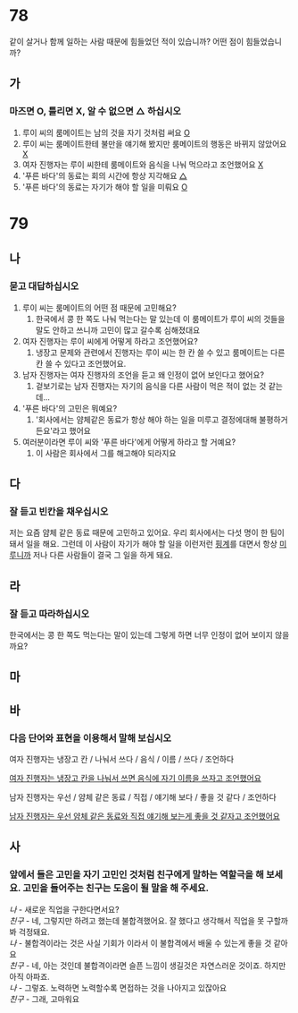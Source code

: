 # 78
같이 살거나 함께 일하는 사람 때문에 힘들었던 적이 있습니까? 어떤 점이 힘들었습니까?
## 가
### 마즈면 O, 틀리면 X, 알 수 없으면 △ 하십시오
1. 루이 씨의 룸메이트는 남의 것을 자기 것처럼 써요 <ins>O</ins>
2. 루이 씨는 룸메이트한테 불만을 얘기해 봤지만 룸메이트의 행동은 바뀌지 않았어요 <ins>X</ins>
3. 여자 진행자는 루이 씨한테 룸메이트와 음식을 나눠 먹으라고 조언했어요 <ins>X</ins>
4. '푸른 바다'의 동료는 회의 시간에 항상 지각해요 <ins>△</ins>
5. '푸른 바다'의 동료는 자기가 해야 할 일을 미뤄요 <ins>O</ins>
# 79
## 나
### 묻고 대답하십시오
1. 루이 씨는 룸메이트의 어떤 점 때문에 고민해요?
	1.  한국에서 콩 한 쪽도 나눠 먹는다는 말 있는데 이 룸메이트가 루이 씨의 것들을 말도 안하고 쓰니까 고민이 많고 갈수록 심해졌대요
2. 여자 진행자는 루이 씨에게 어떻게 하라고 조언했어요?
	1. 냉장고 문제와 관련에서 진행자는 루이 씨는 한 칸 쓸 수 있고 룸메이트는 다른 칸 쓸 수 있다고 조언했어요.
3. 남자 진행자는 여자 진행자의 조언을 듣고 왜 인정이 없어 보인다고 했어요?
	1. 겉보기로는 남자 진행자는 자기의 음식을 다른 사람이 먹은 적이 없는 것 같는데...
4. '푸른 바다'의 고민은 뭐예요?
	1. '회사에서는 얌체같은 동료가 항상 해야 하는 일을 미루고 결정에대해 불평하거든요'라고 했어요
5. 여러분이라면 루이 씨와 '푸른 바다'에게 어떻게 하라고 할 거예요?
	1. 이 사람은 회사에서 그를 해고해야 되라지요
## 다
### 잘 듣고 빈칸을 채우십시오
저는 요즘 얌체 같은 동료 때문에 고민하고 있어요. 우리 회사에서는 다섯 명이 한 팀이 돼서 일을 해요. 그런데 이 사람이 자기가 해야 할 일을 이런저런 <ins>핑계</ins>를 대면서 항상 <ins>미루니까</ins> 저나 다른 사람들이 결국 그 일을 하게 돼요.
## 라
### 잘 듣고 따라하십시오
한국에서는 콩 한 쪽도 먹는다는 말이 있는데 그렇게 하면 너무 인정이 없어 보이지 않을까요?
## 마
## 바
### 다음 단어와 표현을 이용해서 말해 보십시오
여자 진행자는 냉장고 칸 / 나눠서 쓰다 / 음식 / 이름 / 쓰다 / 조언하다

<ins>여자 진행자는 냉장고 칸을 나눠서 쓰면 음식에 자기 이름을 쓰자고 조언했어요</ins>

남자 진행자는 우선 / 얌체 같은 동료 / 직접 / 얘기해 보다 / 좋을 것 같다 / 조언하다

<ins>남자 진행자는 우선 얌체 같은 동료와 직접 얘기해 보는게 좋을 것 같자고 조언했어요</ins>
## 사
### 앞에서 들은 고민을 자기 고민인 것처럼 친구에게 말하는 역할극을 해 보세요. 고민을 들어주는 친구는 도움이 될 말을 해 주세요.

*나*  - 새로운 직업을 구한다면서요?<br>
*친구*  - 네, 그렇지만 하려고 했는데 불합격했어요. 잘 했다고 생각해서 직업을 못 구할까 봐 걱정돼요.<br>
*나*  - 불합격이라는 것은 사실 기회가 이라서 이 불합격에서 배울 수 있는게 좋을 것 같아요<br>
*친구*  - 네, 아는 것인데 불합격이라면 슬픈 느낌이 생길것은 자연스러운 것이죠. 하지만 아직 아파죠.<br>
*나*  - 그렇죠. 노력하면 노력할수록 면접하는 것을 나아지고 있잖아요<br>
*친구* -  그래, 고마워요